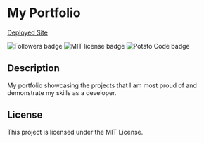 # My Portfolio
[Deployed Site](https://joneselliott.github.io/react-portfolio/)

![Followers badge](https://img.shields.io/github/followers/JonesElliott?label=Followers&style=social) ![MIT license badge](https://img.shields.io/badge/License-MIT-green) ![Potato Code badge](https://img.shields.io/badge/Contains-Potato%20Code-blue)

## Description
My portfolio showcasing the projects that I am most proud of and demonstrate my skills as a developer.

## License

This project is licensed under the MIT License.

